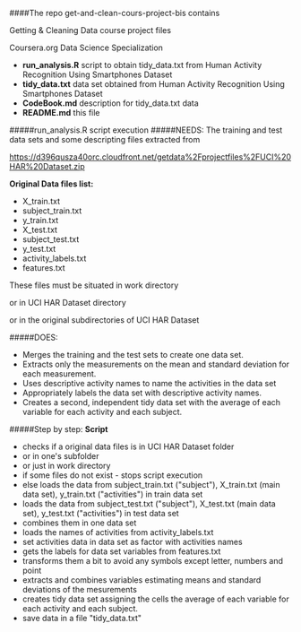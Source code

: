 ####The repo get-and-clean-cours-project-bis contains

Getting & Cleaning Data course project files

Coursera.org Data Science Specialization

* **run_analysis.R**
		script to obtain tidy_data.txt from Human Activity Recognition Using Smartphones Dataset
* **tidy_data.txt**
		data set obtained from Human Activity Recognition Using Smartphones Dataset
* **CodeBook.md**
		description for tidy_data.txt data
* **README.md**
		this file

#####run_analysis.R script execution
#####NEEDS:
The training and test data sets and some descripting files extracted from 

https://d396qusza40orc.cloudfront.net/getdata%2Fprojectfiles%2FUCI%20HAR%20Dataset.zip

**Original Data files list:**

* X_train.txt
* subject_train.txt
* y_train.txt
* X_test.txt
* subject_test.txt
* y_test.txt
* activity_labels.txt
* features.txt

These files must be situated in work directory 

or in  UCI HAR Dataset directory 

or in the original subdirectories of UCI HAR Dataset


#####DOES:

* Merges the training and the test sets to create one data set.
* Extracts only the measurements on the mean and standard deviation for each measurement. 
* Uses descriptive activity names to name the activities in the data set
* Appropriately labels the data set with descriptive activity names. 
* Creates a second, independent tidy data set with the average of each variable for each activity and each subject. 

#####Step by step:
**Script** 
* checks if a original data files is in UCI HAR Dataset folder 
* or in one's subfolder
* or just in work directory
* if some files do not exist - stops script execution
* else loads the data from subject_train.txt ("subject"), X_train.txt (main data set), y_train.txt ("activities") in train data set
* loads the data from subject_test.txt ("subject"), X_test.txt (main data set),  y_test.txt ("activities") in test data set
* combines them in one data set
* loads the names of activities from activity_labels.txt
* set activities data in data set as factor with activities names
* gets the labels for data set variables from features.txt
* transforms them a bit to avoid any symbols except letter, numbers and point
* extracts and combines variables estimating means and standard deviations of the mesurements
* creates tidy data set assigning the cells the average of each variable for each activity and each subject.
* save data in a file "tidy_data.txt"
